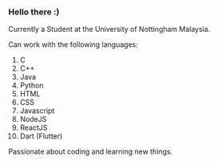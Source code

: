 ### Hello there :)

Currently a Student at the University of Nottingham Malaysia.

Can work with the following languages:
1) C
2) C++
3) Java
4) Python
5) HTML
6) CSS
7) Javascript
8) NodeJS
9) ReactJS
10) Dart (Flutter)

Passionate about coding and learning new things.
